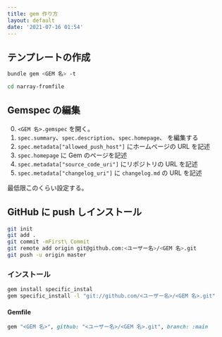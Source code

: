 ```yaml
---
title: gem 作り方
layout: default
date: '2021-07-16 01:54'
---
```



## テンプレートの作成
```sh
bundle gem <GEM 名> -t

cd narray-fromfile
```

## Gemspec の編集

0. `<GEM 名>.gemspec` を開く。
0. `spec.summary`、`spec.description`、`spec.homepage`、
を編集する
0. `spec.metadata["allowed_push_host"]` 
にホームページの URL を記述
0. `spec.homepage` に Gem のページを記述
0. `spec.metadata["source_code_uri"]` にリポジトリの URL を記述
0. `spec.metadata["changelog_uri"]` に `changelog.md` の URL を記述

最低限このくらい設定する。

## GitHub に push しインストール

```sh
git init
git add .
git commit -mFirst\ Commit
git remote add origin git@github.com:<ユーザー名>/<GEM 名>.git
git push -u origin master
```

### インストール

```sh
gem install specific_instal
gem specific_install -l "git://github.com/<ユーザー名>/<GEM 名>.git"
```

#### Gemfile
```rb
gem "<GEM 名>", github: "<ユーザー名>/<GEM 名>.git", branch: :main
```

